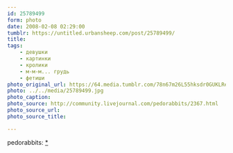 ```yaml
---
id: 25789499
form: photo
date: 2008-02-08 02:29:00
tumblr: https://untitled.urbansheep.com/post/25789499/
title:
tags:
    - девушки
    - картинки
    - кролики
    - м-м-м... грудь
    - фетиши
photo_original_url: https://64.media.tumblr.com/78n67m26L55hksdr0GUKLReR_1280.jpg
photo: ../../media/25789499.jpg
photo_caption:
photo_source: http://community.livejournal.com/pedorabbits/2367.html
photo_source_url:
photo_source_title:

---
```


<p>pedorabbits: <a href="http://community.livejournal.com/pedorabbits/2367.html">*</a></p>
